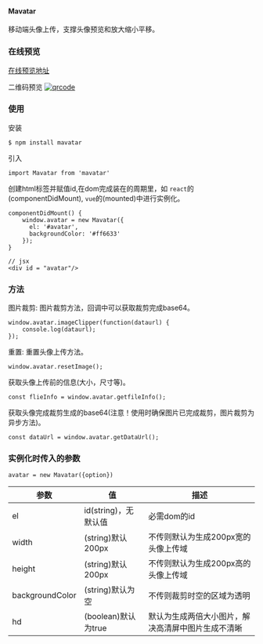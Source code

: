 #### Mavatar ####

移动端头像上传，支撑头像预览和放大缩小平移。


### 在线预览 ###
[在线预览地址](http://binlive.cn/mavatar "预览地址")

二维码预览
[![qrcode](http://img.binlive.cn/upload/1521910380734 "qrcode")](http://img.binlive.cn/upload/1521910380734 "qrcode")
### 使用 ###
安装

    $ npm install mavatar
引入

    import Mavatar from 'mavatar'

创建html标签并赋值id,在dom完成装在的周期里，如 `react`的(componentDidMount), `vue`的(mounted)中进行实例化。

    componentDidMount() {
		window.avatar = new Mavatar({
		  el: '#avatar',
		  backgroundColor: '#ff6633'
		});
	}

	// jsx
	<div id = "avatar"/>


### 方法 ###


图片裁剪:
图片裁剪方法，回调中可以获取裁剪完成base64。

    window.avatar.imageClipper(function(dataurl) {
		console.log(dataurl);
	});

重置:
重置头像上传方法。

    window.avatar.resetImage();

获取头像上传前的信息(大小，尺寸等)。

    const flieInfo = window.avatar.getfileInfo();
获取头像完成裁剪生成的base64(注意！使用时确保图片已完成裁剪，图片裁剪为异步方法)。

    const dataUrl = window.avatar.getDataUrl();
### 实例化时传入的参数 ###


    avatar = new Mavatar({option})

|参数   |值   |描述   |
| ------------ | ------------ | ------------ |
| el  | id(string)，无默认值  | 必需dom的id  |
| width  |(string)默认200px   | 不传则默认为生成200px宽的头像上传域  |
| height  |(string)默认200px   | 不传则默认为生成200px高的头像上传域  |
|  backgroundColor | (string)默认为空  | 不传则裁剪时空的区域为透明  |
|  hd |  (boolean)默认为true  |  默认为生成两倍大小图片，解决高清屏中图片生成不清晰 |
